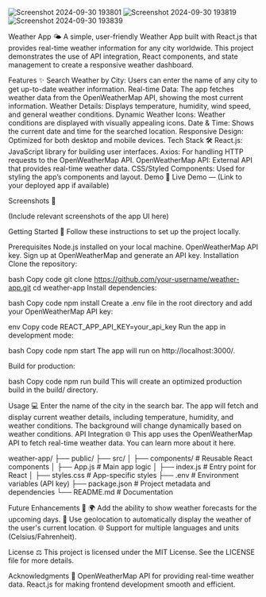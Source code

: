 ![Screenshot 2024-09-30 193801](https://github.com/user-attachments/assets/6f667135-7c64-4c3d-b55d-07ec65e1155c)
![Screenshot 2024-09-30 193819](https://github.com/user-attachments/assets/3ad73039-0a84-4171-b18e-524482f94818)
![Screenshot 2024-09-30 193839](https://github.com/user-attachments/assets/910a68de-8309-49a9-9c1d-58acad5f2bef)


Weather App 🌤️
A simple, user-friendly Weather App built with React.js that provides real-time weather information for any city worldwide. This project demonstrates the use of API integration, React components, and state management to create a responsive weather dashboard.

Features ✨
Search Weather by City: Users can enter the name of any city to get up-to-date weather information.
Real-time Data: The app fetches weather data from the OpenWeatherMap API, showing the most current information.
Weather Details: Displays temperature, humidity, wind speed, and general weather conditions.
Dynamic Weather Icons: Weather conditions are displayed with visually appealing icons.
Date & Time: Shows the current date and time for the searched location.
Responsive Design: Optimized for both desktop and mobile devices.
Tech Stack 🛠️
React.js: JavaScript library for building user interfaces.
Axios: For handling HTTP requests to the OpenWeatherMap API.
OpenWeatherMap API: External API that provides real-time weather data.
CSS/Styled Components: Used for styling the app’s components and layout.
Demo 🚀
Live Demo — (Link to your deployed app if available)

Screenshots 📸

(Include relevant screenshots of the app UI here)

Getting Started 🏁
Follow these instructions to set up the project locally.

Prerequisites
Node.js installed on your local machine.
OpenWeatherMap API key. Sign up at OpenWeatherMap and generate an API key.
Installation
Clone the repository:

bash
Copy code
git clone https://github.com/your-username/weather-app.git
cd weather-app
Install dependencies:

bash
Copy code
npm install
Create a .env file in the root directory and add your OpenWeatherMap API key:

env
Copy code
REACT_APP_API_KEY=your_api_key
Run the app in development mode:

bash
Copy code
npm start
The app will run on http://localhost:3000/.

Build for production:

bash
Copy code
npm run build
This will create an optimized production build in the build/ directory.

Usage 💻
Enter the name of the city in the search bar.
The app will fetch and display current weather details, including temperature, humidity, and weather conditions.
The background will change dynamically based on weather conditions.
API Integration 🌐
This app uses the OpenWeatherMap API to fetch real-time weather data. You can learn more about it here.

weather-app/
├── public/
├── src/
│   ├── components/     # Reusable React components
│   ├── App.js          # Main app logic
│   ├── index.js        # Entry point for React
│   ├── styles.css      # App-specific styles
├── .env                # Environment variables (API key)
├── package.json        # Project metadata and dependencies
└── README.md           # Documentation

Future Enhancements 🚀
🌍 Add the ability to show weather forecasts for the upcoming days.
📍 Use geolocation to automatically display the weather of the user's current location.
🌐 Support for multiple languages and units (Celsius/Fahrenheit).

License ⚖️
This project is licensed under the MIT License. See the LICENSE file for more details.

Acknowledgments 🙌
OpenWeatherMap API for providing real-time weather data.
React.js for making frontend development smooth and efficient.
